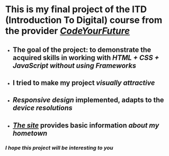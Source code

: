 # This is my final project of the ITD (Introduction To Digital) course from the provider [*CodeYourFuture*](https://codeyourfuture.io/)

- ## The goal of the project: to demonstrate the acquired skills in working with *HTML + CSS + JavaScript without using Frameworks*

- ## I tried to make my project *visually attractive*
  
- ## *Responsive design* implemented, adapts to the *device resolutions* 

- ## [*The site*](https://starishko-hometown.netlify.app/) provides basic information *about my hometown*

### *I hope this project will be interesting to you*
